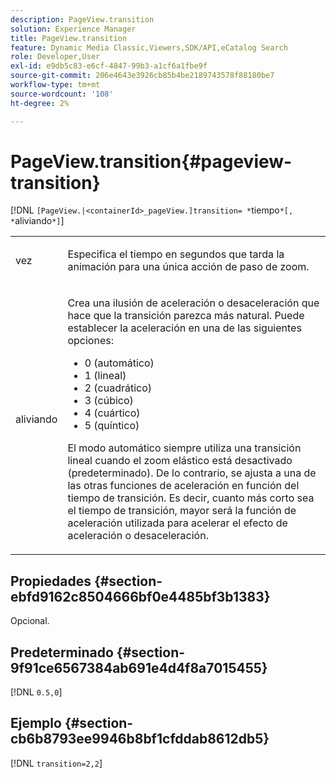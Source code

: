```yaml
---
description: PageView.transition
solution: Experience Manager
title: PageView.transition
feature: Dynamic Media Classic,Viewers,SDK/API,eCatalog Search
role: Developer,User
exl-id: e9db5c83-e6cf-4847-99b3-a1cf6a1fbe9f
source-git-commit: 206e4643e3926cb85b4be2189743578f88180be7
workflow-type: tm+mt
source-wordcount: '108'
ht-degree: 2%

---
```


# PageView.transition{#pageview-transition}

[!DNL `[PageView.|<containerId>_pageView.]transition= *`tiempo`*[, *`aliviando`*]`]

<table id="table_E314540D347D47699C04EB80D20C0721"> 
 <tbody> 
  <tr> 
   <td colname="col1"> <p> <span class="codeph"><span class="varname"> vez</span></span> </p> </td> 
   <td colname="col2"> <p> Especifica el tiempo en segundos que tarda la animación para una única acción de paso de zoom. </p> </td> 
  </tr> 
  <tr> 
   <td colname="col1"> <p><span class="codeph"><span class="varname"> aliviando</span></span> </p> </td> 
   <td colname="col2"> <p> Crea una ilusión de aceleración o desaceleración que hace que la transición parezca más natural. Puede establecer la aceleración en una de las siguientes opciones: </p> <p> 
     <ul id="ul_DA0D1CF2F2484410BFCCACA86661702E"> 
      <li id="li_93A2D53A53314D9594CEDC9EB20381D4">0 (automático) </li> 
      <li id="li_AD6A1F03DE544959BC4AA0DD97494F8C"> 1 (lineal) </li> 
      <li id="li_816A3CE796E3415B9650DDA204412A6A"> 2 (cuadrático) </li> 
      <li id="li_EF00BF6CA2AA48FEB54015FFBA9F8DD4"> 3 (cúbico) </li> 
      <li id="li_F3CB7F0821AF489C84A0CA155F5031A2"> 4 (cuártico) </li> 
      <li id="li_F5B844DAF4CC453CA58BF09A660D139F"> 5 (quíntico) </li> 
     </ul> </p> <p>El modo automático siempre utiliza una transición lineal cuando el zoom elástico está desactivado (predeterminado). De lo contrario, se ajusta a una de las otras funciones de aceleración en función del tiempo de transición. Es decir, cuanto más corto sea el tiempo de transición, mayor será la función de aceleración utilizada para acelerar el efecto de aceleración o desaceleración. </p> </td> 
  </tr> 
 </tbody> 
</table>

## Propiedades {#section-ebfd9162c8504666bf0e4485bf3b1383}

Opcional.

## Predeterminado {#section-9f91ce6567384ab691e4d4f8a7015455}

[!DNL `0.5,0`]

## Ejemplo {#section-cb6b8793ee9946b8bf1cfddab8612db5}

[!DNL `transition=2,2`]
